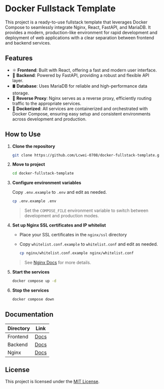 # Docker Fullstack Template

This project is a ready-to-use fullstack template that leverages Docker Compose to seamlessly integrate Nginx, React, FastAPI, and MariaDB. It provides a modern, production-like environment for rapid development and deployment of web applications with a clear separation between frontend and backend services.


## Features

- ⚛️ **Frontend**: Built with React, offering a fast and modern user interface.
- 🚀 **Backend**: Powered by FastAPI, providing a robust and flexible API layer.
- 🛢️ **Database**: Uses MariaDB for reliable and high-performance data storage.
- 🔀 **Reverse Proxy**: Nginx serves as a reverse proxy, efficiently routing traffic to the appropriate services.
- 🐳 **Dockerized**: All services are containerized and orchestrated with Docker Compose, ensuring easy setup and consistent environments across development and production.


## How to Use

1. **Clone the repository**

   ```bash
   git clone https://github.com/Lcwei-0708/docker-fullstack-template.git
   ```

2. **Move to project**

   ```bash
   cd docker-fullstack-template
   ```

3. **Configure environment variables**

   Copy `.env.example` to `.env` and edit as needed.

   ```bash
   cp .env.example .env
   ```

   > Set the `COMPOSE_FILE` environment variable to switch between development and production modes.

4. **Set up Nginx SSL certificates and IP whitelist**

   - Place your SSL certificates in the `nginx/ssl` directory
   - Copy `whitelist.conf.example` to `whitelist.conf` and edit as needed.

      ```bash
      cp nginx/whitelist.conf.example nginx/whitelist.conf
      ```
  
   > See [Nginx Docs](./nginx/README.md) for more details.

5. **Start the services**

   ```bash
   docker compose up -d
   ```

6. **Stop the services**

   ```bash
   docker compose down
   ```

## Documentation

| Directory    | Link                            |
|--------------|---------------------------------|
| Frontend     | [Docs](./frontend/README.md)    |
| Backend      | [Docs](./backend/README.md)     |
| Nginx        | [Docs](./nginx/README.md)       |


## License

This project is licensed under the [MIT License](./LICENSE).